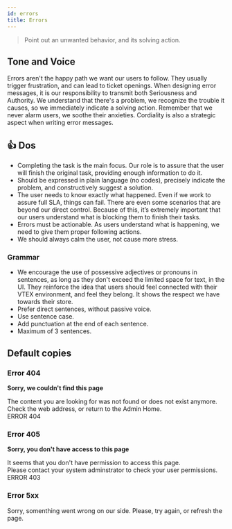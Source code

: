 ```yaml
---
id: errors
title: Errors
---
```


> Point out an unwanted behavior, and its solving action.   

## Tone and Voice

Errors aren't the happy path we want our users to follow. They usually trigger frustration, and can lead to ticket openings. When designing error messages, it is our responsibility to transmit both Seriousness and Authority. We understand that there's a problem, we recognize the trouble it causes, so we immediately indicate a solving action. Remember that we never alarm users, we soothe their anxieties. Cordiality is also a strategic aspect when writing error messages.   


## 👍 Dos

- Completing the task is the main focus. Our role is to assure that the user will finish the original task, providing enough information to do it.    
- Should be expressed in plain language (no codes), precisely indicate the problem, and constructively suggest a solution.    
- The user needs to know exactly what happened. Even if we work to assure full SLA, things can fail. There are even some scenarios that are beyond our direct control. Because of this, it’s extremely important that our users understand what is blocking them to finish their tasks.    
- Errors must be actionable. As users understand what is happening, we need to give them proper following actions.    
- We should always calm the user, not cause more stress.     

### Grammar

- We encourage the use of possessive adjectives or pronouns in sentences, as long as they don't exceed the limited space for text, in the UI. They reinforce the idea that users should feel connected with their VTEX environment, and feel they belong. It shows the respect we have towards their store.  
- Prefer direct sentences, without passive voice.  
- Use sentence case.  
- Add punctuation at the end of each sentence.  
- Maximum of 3 sentences.   

## Default copies

### Error 404

**Sorry, we couldn't find this page**  

The content you are looking for was not found or does not exist anymore.  
Check the web address, or return to the Admin Home.  
ERROR 404  

### Error 405

**Sorry, you don't have access to this page**

It seems that you don't have permission to access this page.   
Please contact your system adminstrator to check your user permissions.  
ERROR 403  

### Error 5xx

Sorry,  somenthing went wrong on our side. Please, try again, or refresh the page.  
